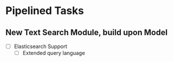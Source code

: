 Pipelined Tasks
==============

New Text Search Module, build upon Model
-----------------------
- [ ] Elasticsearch Support
  - [ ] Extended query language